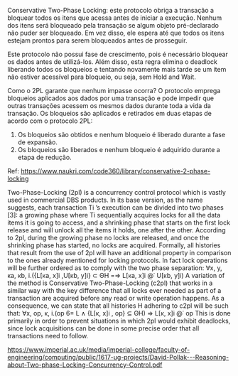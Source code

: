 Conservative Two-Phase Locking: este protocolo obriga a transação a bloquear todos os itens que acessa antes de iniciar a execução. Nenhum dos itens será bloqueado pela transação se algum objeto pré-declarado não puder ser bloqueado. Em vez disso, ele espera até que todos os itens estejam prontos para serem bloqueados antes de prosseguir.

Este protocolo não possui fase de crescimento, pois é necessário bloquear os dados antes de utilizá-los. Além disso, esta regra elimina o deadlock liberando todos os bloqueios e tentando novamente mais tarde se um item não estiver acessível para bloqueio, ou seja, sem Hold and Wait.

Como o 2PL garante que nenhum impasse ocorra?
O protocolo emprega bloqueios aplicados aos dados por uma transação e pode impedir que outras transações acessem os mesmos dados durante toda a vida da transação.
Os bloqueios são aplicados e retirados em duas etapas de acordo com o protocolo 2PL:
1) Os bloqueios são obtidos e nenhum bloqueio é liberado durante a fase de expansão.
2) Os bloqueios são liberados e nenhum bloqueio é adquirido durante a etapa de redução.

Ref: https://www.naukri.com/code360/library/conservative-2-phase-locking

Two-Phase-Locking (2pl) is a concurrency control protocol which is vastly used in commercial DBS products. In its base version, as the name suggests, each transaction Ti
’s execution
can be divided into two phases [3]: a growing phase where Ti sequentially acquires locks for all
the data items it is going to access, and a shrinking phase that starts on the first lock release
and will unlock all the items it holds, one after the other. According to 2pl, during the growing
phase no locks are released, and once the shrinking phase has started, no locks are acquired.
Formally, all histories that result from the use of 2pl will have an additional property in comparison to the ones already mentioned for locking protocols. In fact lock operations will be
further ordered as to comply with the two phase separation:
∀x, y, κa, κb, i.({L[κa, x]i
,U[κb, y]i} ⊂ ΘH =⇒ L[κa, x]i @˙ U[κb, y]i)
A variation of the method is Conservative Two-Phase-Locking (c2pl) that works in a similar
way with the key difference that all locks ever needed as part of a transaction are acquired
before any read or write operation happens. As a consequence, we can state that all histories
H adhering to c2pl will be such that:
∀x, op, κ, i.(op 6= L ∧ {L[κ, x]i
, op} ⊆ ΘH) ⇒ L[κ, x]i @˙ op
This is done primarily in order to prevent situations in which 2pl would exhibit deadlocks,
since lock acquisitions can be done in some precise order that all transactions need to follow.

https://www.imperial.ac.uk/media/imperial-college/faculty-of-engineering/computing/public/1617-ug-projects/David-Pollak---Reasoning-about-Two-phase-Locking-Concurrency-Control.pdf
